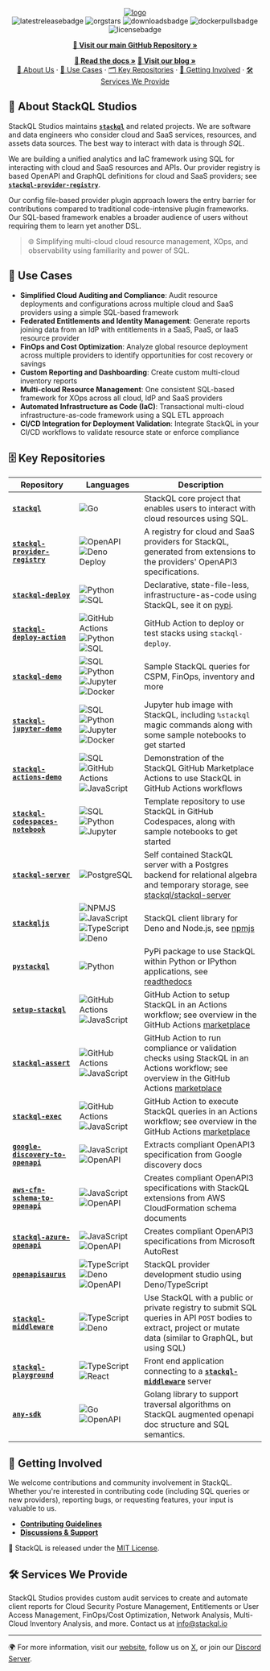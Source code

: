 <!-- web assets -->
[logo]: https://stackql.io/img/stackql-logo-bold.png "stackql logo"
[homepage]: https://stackql.io/
[docs]: https://stackql.io/docs
[blog]: https://stackql.io/blog

<!-- repos and links -->
[core]: https://github.com/stackql/stackql
[deploy]: https://github.com/stackql/stackql-deploy
[deployaction]: https://github.com/stackql/stackql-deploy-action
[license]: https://github.com/stackql/stackql/blob/main/LICENSE
[registry]: https://github.com/stackql/stackql-provider-registry
[contributing]: https://github.com/stackql/stackql/blob/main/CONTRIBUTING.md
[discussions]: https://github.com/orgs/stackql/discussions
[jupyterdemo]: https://github.com/stackql/stackql-jupyter-demo
[pystackql]: https://github.com/stackql/pystackql
[stackqljs]: https://github.com/stackql/stackqljs
[google2openapi]: https://github.com/stackql/google-discovery-to-openapi
[openapisaurus]: https://github.com/stackql/openapisaurus
[aws2openapi]: https://github.com/stackql/aws-cfn-schema-to-openapi
[azure2openapi]: https://github.com/stackql/stackql-azure-openapi
[codespaces]: https://github.com/stackql/stackql-codespaces-notebook
[actionsdemo]: https://github.com/stackql/stackql-actions-demo
[stackqldemo]: https://github.com/stackql/stackql-demo
[setupstackql]: https://github.com/stackql/setup-stackql
[stackqlassert]: https://github.com/stackql/stackql-assert
[stackqlexec]: https://github.com/stackql/stackql-exec
[middleware]: https://github.com/stackql/stackql-middleware
[playground]: https://github.com/stackql/stackql-playground
[server]: https://github.com/stackql/stackql-server
[anysdk]: https://github.com/stackql/any-sdk

<!-- badges -->
[latestreleasebadge]: https://img.shields.io/github/v/release/stackql/stackql?sort=semver "Latest Release"
[downloadsbadge]: https://img.shields.io/github/downloads/stackql/stackql/total "Downloads"
[dockerpullsbadge]: https://img.shields.io/docker/pulls/stackql/stackql "Docker Pulls"
[licensebadge]: https://img.shields.io/github/license/stackql/stackql "License"
[orgstars]: https://img.shields.io/github/stars/stackql?style=flat&label=org%20stars "GitHub Org Stars"

<!-- social -->
[twitter]: https://twitter.com/stackql
[discord]: https://discord.com/invite/xVXZ9d5NxN

[golang]: https://img.shields.io/badge/golang-%2300ADD8.svg?plastic&logo=go&logoColor=white
[typescript]: https://img.shields.io/badge/typescript-%23007ACC.svg?plastic&logo=typescript&logoColor=white
[javascript]: https://img.shields.io/badge/javascript-%23323330.svg?plastic&logo=javascript&logoColor=%23F7DF1E
[denodeploy]: https://img.shields.io/badge/deno%20deploy-000000?v&logo=deno&logoColor=white
[deno]: https://img.shields.io/badge/deno-000000?v&logo=deno&logoColor=white
[docker]: https://img.shields.io/badge/docker-%230db7ed.svg?plastic&logo=docker&logoColor=white
[react]: https://img.shields.io/badge/react-%2320232a.svg?plastic&logo=react&logoColor=%2361DAFB
[githubactions]: https://img.shields.io/badge/github%20actions-%232671E5.svg?plastic&logo=githubactions&logoColor=white
[openapi]: https://img.shields.io/badge/openapi-%236C757D.svg?plastic&logo=openapiinitiative&logoColor=white
[jupyter]: https://img.shields.io/badge/jupyter-F37626.svg?&plastic&logo=Jupyter&logoColor=white
[python]: https://img.shields.io/badge/python-3776AB.svg?plastic&logo=Python&logoColor=white
[npmjs]: https://img.shields.io/badge/npm-CB3837.svg?plastic&logo=nodedotjs&logoColor=white
[postgresql]: https://img.shields.io/badge/postgresql-4169E1.svg?plastic&logo=postgresql&logoColor=white
[sqlbadge]: https://img.shields.io/badge/sql-0F4C81.svg?plastic&logo=sqlite&logoColor=white

<!-- language: lang-none -->
<div align="center">

[![logo]][homepage]  
![latestreleasebadge]
![orgstars]
![downloadsbadge]
![dockerpullsbadge]
![licensebadge]

</div>

<div align="center">

[__🌟 Visit our main GitHub Repository »__][core]

</div>

<div align="center">
<p align="center">

[__📖 Read the docs »__][docs]  [__📝 Visit our blog »__][blog]  
[👥 About Us](#about-stackql-studios) ·
[🚀 Use Cases](#use-cases) ·
[🗂️ Key Repositories](#key-repositories) ·
[👐 Getting Involved](#getting-involved) ·
[🛠️ Services We Provide](#services-we-provide)

</p>
</div>

## 🏢 About StackQL Studios
StackQL Studios maintains [__`stackql`__][core] and related projects. We are software and data engineers who consider cloud and SaaS services, resources, and assets data sources.  The best way to interact with data is through *SQL*.  

We are building a unified analytics and IaC framework using SQL for interacting with cloud and SaaS resources and APIs.  Our provider registry is based OpenAPI and GraphQL definitions for cloud and SaaS providers; see [__`stackql-provider-registry`__][registry].   

Our config file-based provider plugin approach lowers the entry barrier for contributions compared to traditional code-intensive plugin frameworks.  Our SQL-based framework enables a broader audience of users without requiring them to learn yet another DSL.  

> 🌐 Simplifying multi-cloud cloud resource management, XOps, and observability using familiarity and power of SQL.

## 🎯 Use Cases
- **Simplified Cloud Auditing and Compliance**: Audit resource deployments and configurations across multiple cloud and SaaS providers using a simple SQL-based framework
- **Federated Entitlements and Identity Management**: Generate reports joining data from an IdP with entitlements in a SaaS, PaaS, or IaaS resource provider
- **FinOps and Cost Optimization**: Analyze global resource deployment across multiple providers to identify opportunities for cost recovery or savings
- **Custom Reporting and Dashboarding**: Create custom multi-cloud inventory reports
- **Multi-cloud Resource Management**: One consistent SQL-based framework for XOps across all cloud, IdP and SaaS providers
- **Automated Infrastructure as Code (IaC)**: Transactional multi-cloud infrastructure-as-code framework using a SQL ETL approach
- **CI/CD Integration for Deployment Validation**: Integrate StackQL in your CI/CD workflows to validate resource state or enforce compliance

## 🗄️ Key Repositories
| Repository | Languages | Description |
|------------|-----------|-------------|
| [__`stackql`__][core] | ![Go][golang] | StackQL core project that enables users to interact with cloud resources using SQL. |
| [__`stackql-provider-registry`__][registry] | ![OpenAPI][openapi] ![Deno Deploy][denodeploy] | A registry for cloud and SaaS providers for StackQL, generated from extensions to the providers' OpenAPI3 specifications. |
| [__`stackql-deploy`__][deploy] | ![Python][python] ![SQL][sqlbadge] | Declarative, state-file-less, infrastructure-as-code using StackQL, see it on [pypi](https://pypi.org/project/stackql-deploy/). |
| [__`stackql-deploy-action`__][deployaction] | ![GitHub Actions][githubactions] ![Python][python] ![SQL][sqlbadge] | GitHub Action to deploy or test stacks using `stackql-deploy`. |
| [__`stackql-demo`__][stackqldemo] | ![SQL][sqlbadge] ![Python][python] ![Jupyter][jupyter] ![Docker][docker] | Sample StackQL queries for CSPM, FinOps, inventory and more |
| [__`stackql-jupyter-demo`__][jupyterdemo] | ![SQL][sqlbadge] ![Python][python] ![Jupyter][jupyter] ![Docker][docker] | Jupyter hub image with StackQL, including `%stackql` magic commands along with some sample notebooks to get started |
| [__`stackql-actions-demo`__][actionsdemo] | ![SQL][sqlbadge] ![GitHub Actions][githubactions] ![JavaScript][javascript] | Demonstration of the StackQL GitHub Marketplace Actions to use StackQL in GitHub Actions workflows |
| [__`stackql-codespaces-notebook`__][codespaces] | ![SQL][sqlbadge] ![Python][python] ![Jupyter][jupyter] | Template repository to use StackQL in GitHub Codespaces, along with sample notebooks to get started  |
| [__`stackql-server`__][server] | ![PostgreSQL][postgresql] | Self contained StackQL server with a Postgres backend for relational algebra and temporary storage, see [stackql/stackql-server](https://hub.docker.com/r/stackql/stackql-server) |
| [__`stackqljs`__][stackqljs] | ![NPMJS][npmjs] ![JavaScript][javascript] ![TypeScript][typescript] ![Deno][deno] | StackQL client library for Deno and Node.js, see [npmjs](https://www.npmjs.com/package/@stackql/stackqljs) |
| [__`pystackql`__][pystackql] | ![Python][python] | PyPi package to use StackQL within Python or IPython applications, see [readthedocs](https://pystackql.readthedocs.io/en/latest/) |
| [__`setup-stackql`__][setupstackql] | ![GitHub Actions][githubactions] ![JavaScript][javascript] | GitHub Action to setup StackQL in an Actions workflow; see overview in the GitHub Actions [marketplace](https://github.com/marketplace/actions/setup-stackql) |
| [__`stackql-assert`__][stackqlassert] | ![GitHub Actions][githubactions] ![JavaScript][javascript] | GitHub Action to run compliance or validation checks using StackQL in an Actions workflow; see overview in the GitHub Actions [marketplace](https://github.com/marketplace/actions/stackql-assert) |
| [__`stackql-exec`__][stackqlexec] | ![GitHub Actions][githubactions] ![JavaScript][javascript] | GitHub Action to execute StackQL queries in an Actions workflow; see overview in the GitHub Actions [marketplace](https://github.com/marketplace/actions/stackql-exec) |
| [__`google-discovery-to-openapi`__][google2openapi] | ![JavaScript][javascript] ![OpenAPI][openapi] | Extracts compliant OpenAPI3 specification from Google discovery docs |
| [__`aws-cfn-schema-to-openapi`__][aws2openapi] | ![JavaScript][javascript] ![OpenAPI][openapi] | Creates compliant OpenAPI3 specifications with StackQL extensions from AWS CloudFormation schema documents |
| [__`stackql-azure-openapi`__][azure2openapi] | ![JavaScript][javascript] ![OpenAPI][openapi] | Creates compliant OpenAPI3 specifications from Microsoft AutoRest |
| [__`openapisaurus`__][openapisaurus] | ![TypeScript][typescript] ![Deno][deno] ![OpenAPI][openapi] | StackQL provider development studio using Deno/TypeScript |
| [__`stackql-middleware`__][middleware] | ![TypeScript][typescript] ![Deno][deno] | Use StackQL with a public or private registry to submit SQL queries in API `POST` bodies to extract, project or mutate data (similar to GraphQL, but using SQL)  |
| [__`stackql-playground`__][playground] | ![TypeScript][typescript] ![React][react] | Front end application connecting to a [__`stackql-middleware`__][middleware] server |
| [__`any-sdk`__][anysdk] | ![Go][golang] ![OpenAPI][openapi] | Golang library to support traversal algorithms on StackQL augmented openapi doc structure and SQL semantics. |

## 👐 Getting Involved
We welcome contributions and community involvement in StackQL. Whether you're interested in contributing code (including SQL queries or new providers), reporting bugs, or requesting features, your input is valuable to us.

- [**Contributing Guidelines**][contributing]
- [**Discussions & Support**][discussions]

📜 StackQL is released under the [MIT License][license].

## 🛠️ Services We Provide
StackQL Studios provides custom audit services to create and automate client reports for Cloud Security Posture Management, Entitlements or User Access Management, FinOps/Cost Optimization, Network Analysis, Multi-Cloud Inventory Analysis, and more.  Contact us at [info@stackql.io](mailto:info@stackql.io)

---

🌍 For more information, visit our [website][homepage], follow us on [X][twitter], or join our [Discord Server][discord].